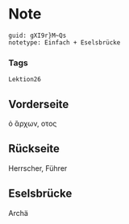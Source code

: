 # Note
```
guid: gXI9r}M~Qs
notetype: Einfach + Eselsbrücke
```

### Tags
```
Lektion26
```

## Vorderseite
ὁ ἂρχων, οτος

## Rückseite
Herrscher, Führer

## Eselsbrücke
Archä
